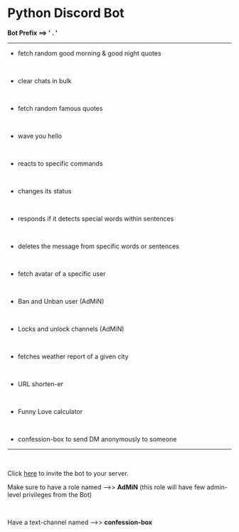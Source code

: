 # Python Discord Bot

<p><strong>Bot Prefix&nbsp;==&gt; ' . '</strong></p>
<hr />
<ul>
<li>fetch random good morning &amp; good night quotes</li>
</ul>
<p>&nbsp;</p>
<ul>
<li>clear chats in bulk</li>
</ul>
<p>&nbsp;</p>
<ul>
<li>fetch random famous quotes</li>
</ul>
<p>&nbsp;</p>
<ul>
<li>wave you hello</li>
</ul>
<p>&nbsp;</p>
<ul>
<li>reacts to specific commands</li>
</ul>
<p>&nbsp;</p>
<ul>
<li>changes its status</li>
</ul>
<p>&nbsp;</p>
<ul>
<li>responds if it detects special words within sentences</li>
</ul>
<p>&nbsp;</p>
<ul>
<li>deletes the message from specific words or sentences</li>
</ul>
<p>&nbsp;</p>
<ul>
<li>fetch avatar of a specific user</li>
</ul>
<p>&nbsp;</p>
<ul>
<li>Ban and Unban user (AdMiN)</li>
</ul>
<p>&nbsp;</p>
<ul>
<li>Locks and unlock channels (AdMiN)</li>
</ul>
<p>&nbsp;</p>
<ul>
<li>fetches weather report of a given city</li>
</ul>
<p>&nbsp;</p>
<ul>
<li>URL shorten-er</li>
</ul>
<p>&nbsp;</p>
<ul>
<li>Funny Love calculator</li>
</ul>
<p>&nbsp;</p>
<ul>
<li>confession-box to send DM anonymously to someone</li>
</ul>
<hr />
<p>&nbsp;</p>
<p>Click <a title="Discord server invite" href="https://discord.com/oauth2/authorize?client_id=803117467609071667&amp;permissions=8&amp;scope=bot" target="_blank" rel="noopener">here</a> to invite the bot to your server.</p>
<p>Make sure to have a role named --&gt;&gt; <strong>AdMiN</strong> (this role will have few admin-level privileges from the Bot)</p>
<p>&nbsp;</p>

<p>Have a text-channel named --&gt;&gt;&nbsp;<strong>confession-box</strong></p>
